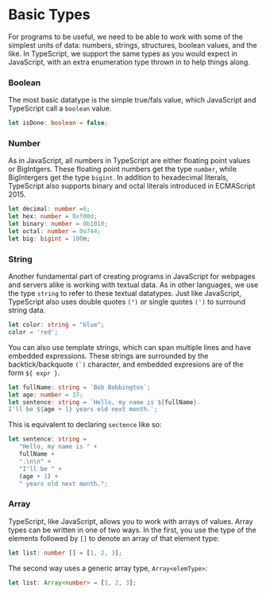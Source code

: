 # Basic Types

For programs to be useful, we need to be able to work with some of the simplest units of data: numbers, strings, structures, boolean values, and the like. In TypeScript, we support the same types as you would expect in JavaScript, with an extra enumeration type thrown in to help things along.

### Boolean

The most basic datatype is the simple true/fals value, which JavaScript and TypeScript call a `boolean` value.

```ts
let isDone: boolean = false;
```

### Number

As in JavaScript, all numbers in TypeScript are either floating point values or BigIntgers. These floating point numbers get the type `number`, while BigIntergers get the type `bigint`. In addition to hexadecimal literals, TypeScript also supports binary and octal literals introduced in ECMAScript 2015.

```ts
let decimal: number =6;
let hex: number = 0xf00d;
let binary: number = 0b1010;
let octal: number = 0o744;
let big: bigint = 100n;
```

### String

Another fundamental part of creating programs in JavaScript for webpages and servers alike is working with textual data. As in other languages, we use the type `string` to refer to these textual datatypes. Just like JavaScript, TypeScript also uses double quotes `(")` or single quotes `(')` to surround string data.

```ts
let color: string = "blue";
color = 'red';
```

You can also use template strings, which can span multiple lines and have embedded expressions. These strings are surrounded by the backtick/backquote ``(`)`` character, and embedded expresions are of the form `${ expr }`. 

```ts
let fullName: string = `Bob Bobbington`;
let age: number = 37;
let sentence: string = `Hello, my name is ${fullName}.
I'll be ${age + 1} years old next month.`;
```

This is equivalent to declaring `sectence` like so:

```ts
let sentence: string =
   "Hello, my name is " +
   fullName +
   ".\n\n" +
   "I'll be " +
   (age + 1) +
   " years old next month.";
```

### Array

TypeScript, like JavaScript, allows you to work with arrays of values. Array types can be written in one of two ways. In the first, you use the type of the elements followed by `[]` to denote an array of that element type:

```ts
let list: number [] = [1, 2, 3];
```

The second way uses a generic array type, `Array<elemType>`:

```ts
let list: Array<number> = [1, 2, 3];
```
